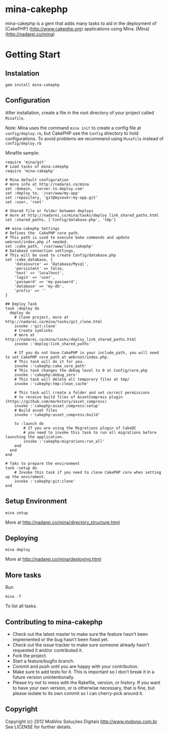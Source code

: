 # mina-cakephp

mina-cakephp is a gem that adds many tasks to aid in the deployment of [CakePHP] (http://www.cakephp.org) applications
using Mina. [Mina] (http://nadarei.co/mina)

# Getting Start

## Instalation
	
	gem install mina-cakephp

## Configuration

After installation, create a file in the root directory of your project called `Minafile`.

Note: Mina uses the command `mina init` to create a config file at `config/deploy.rb`, but CakePHP use the `Config` directory to hold configurations.
To avoid problems we recommend using `Minafile` instead of `config/deploy.rb`

Minafile sample:

	require 'mina/git'
	# Load tasks of mina-cakephp
	require 'mina-cakephp'

	# Mina default configuration
	# more info at http://nadarei.co/mina
	set :domain, 'server.to.deploy.com' 
	set :deploy_to, '/var/www/my-app'
	set :repository, 'git@mysever:my-app.git'
	set :user, 'root'

	# Shared file or folder between deploys
	# more at http://nadarei.co/mina/tasks/deploy_link_shared_paths.html
	set :shared_paths, ['Config/database.php', 'tmp']

	## mina-cakephp Settings
	# Defines the  CakePHP core path. 
	# This path is used to execute bake commands and update webroot/index.php if needed.
	set :cake_path, '/var/www/libs/cakephp'
	# Database connection settings.
	# This will be used to create Config/database.php
	set :cake_database, {
		'datasource' => 'Database/Mysql',
		'persistent' => false,
		'host' => 'localhost',
		'login' => 'user',
		'password' => 'my-password',
		'database' => 'my-db',
		'prefix' => ''
	}

	## Deploy Task
	task :deploy do
	  deploy do
	  	# Clone project, more at http://nadarei.co/mina/tasks/git_clone.html
	    invoke :'git:clone'
	    # Create symlinks
	    # more at http://nadarei.co/mina/tasks/deploy_link_shared_paths.html
	    invoke :'deploy:link_shared_paths'
	    
	    # If you do not have CakePHP in your include_path, you will need to set CakePHP core path at webroot/index.php.
	    # This task will do it for you.
	    invoke :'cakephp:cake_core_path'
	    # This task changes the debug level to 0 at Config/core.php
	    invoke :'cakephp:debug_zero'
	    # This task will delete all temporary files at tmp/
	    invoke :'cakephp:tmp:clean_cache'

	    # This task will create a folder and set correct permissions 
	    # to receive build files of AssetCompress plugin (https://github.com/markstory/asset_compress)
	    invoke :'cakephp:asset_compress:setup'
	    # Build asset files
	    invoke :'cakephp:asset_compress:build'

	    to :launch do
	    	# If you are using the Migrations plugin of CakeDC
	    	# you need to invoke this task to run all migrations before launching the application.
	    	invoke :'cakephp:migrations:run_all'
	    end
	  end
	end

	# Taks to prepare the environment
	task :setup do
	    # Invoke this task if you need to clone CakePHP core when setting up the enviroment.
	    invoke :'cakephp:git:clone'
	end

## Setup Environment

	mina setup

More at http://nadarei.co/mina/directory_structure.html

## Deploying

	mina deploy

More at http://nadarei.co/mina/deploying.html

## More tasks

Run

	mina -T

To list all tasks.

## Contributing to mina-cakephp
 
* Check out the latest master to make sure the feature hasn't been implemented or the bug hasn't been fixed yet.
* Check out the issue tracker to make sure someone already hasn't requested it and/or contributed it.
* Fork the project.
* Start a feature/bugfix branch.
* Commit and push until you are happy with your contribution.
* Make sure to add tests for it. This is important so I don't break it in a future version unintentionally.
* Please try not to mess with the Rakefile, version, or history. If you want to have your own version, or is otherwise necessary, that is fine, but please isolate to its own commit so I can cherry-pick around it.

## Copyright

Copyright (c) 2012 MobVox Soluções Digitais http://www.mobvox.com.br
See LICENSE for further details.